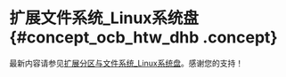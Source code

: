 # 扩展文件系统\_Linux系统盘 {#concept_ocb_htw_dhb .concept}

最新内容请参见[扩展分区与文件系统\_Linux系统盘](../../../../intl.zh-CN/块存储/云盘/扩容云盘/扩展分区与文件系统_Linux系统盘.md#)。感谢您的支持！


